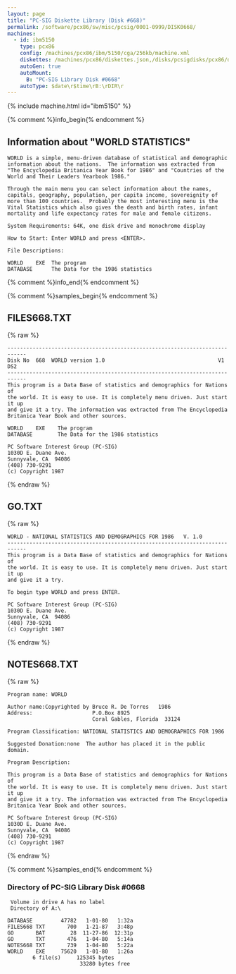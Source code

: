 ```yaml
---
layout: page
title: "PC-SIG Diskette Library (Disk #668)"
permalink: /software/pcx86/sw/misc/pcsig/0001-0999/DISK0668/
machines:
  - id: ibm5150
    type: pcx86
    config: /machines/pcx86/ibm/5150/cga/256kb/machine.xml
    diskettes: /machines/pcx86/diskettes.json,/disks/pcsigdisks/pcx86/diskettes.json
    autoGen: true
    autoMount:
      B: "PC-SIG Library Disk #0668"
    autoType: $date\r$time\rB:\rDIR\r
---
```


{% include machine.html id="ibm5150" %}

{% comment %}info_begin{% endcomment %}

## Information about "WORLD STATISTICS"

    WORLD is a simple, menu-driven database of statistical and demographic
    information about the nations.  The information was extracted from
    "The Encyclopedia Britanica Year Book for 1986" and "Countries of the
    World and Their Leaders Yearbook 1986."
    
    Through the main menu you can select information about the names,
    capitals, geography, population, per capita income, sovereignity of
    more than 100 countries.  Probably the most interesting menu is the
    Vital Statistics which also gives the death and birth rates, infant
    mortality and life expectancy rates for male and female citizens.
    
    System Requirements: 64K, one disk drive and monochrome display
    
    How to Start: Enter WORLD and press <ENTER>.
    
    File Descriptions:
    
    WORLD    EXE  The program
    DATABASE      The Data for the 1986 statistics
{% comment %}info_end{% endcomment %}

{% comment %}samples_begin{% endcomment %}

## FILES668.TXT

{% raw %}
```
----------------------------------------------------------------------------
Disk No  668  WORLD version 1.0                                    V1   DS2
----------------------------------------------------------------------------
This program is a Data Base of statistics and demographics for Nations of
the world. It is easy to use. It is completely menu driven. Just start it up
and give it a try. The information was extracted from The Encyclopedia
Britanica Year Book and other sources.
 
WORLD    EXE    The program
DATABASE        The Data for the 1986 statistics
 
PC Software Interest Group (PC-SIG)
1030D E. Duane Ave.
Sunnyvale, CA  94086
(408) 730-9291
(c) Copyright 1987
```
{% endraw %}

## GO.TXT

{% raw %}
```
WORLD - NATIONAL STATISTICS AND DEMOGRAPHICS FOR 1986   V. 1.0
----------------------------------------------------------------------------
This program is a Data Base of statistics and demographics for Nations of
the world. It is easy to use. It is completely menu driven. Just start it up
and give it a try.
 
To begin type WORLD and press ENTER.
 
PC Software Interest Group (PC-SIG)
1030D E. Duane Ave.
Sunnyvale, CA  94086
(408) 730-9291
(c) Copyright 1987
```
{% endraw %}

## NOTES668.TXT

{% raw %}
```
Program name: WORLD
 
Author name:Copyrighted by Bruce R. De Torres   1986
Address:                   P.O.Box 8925
                           Coral Gables, Florida  33124
 
Program Classification: NATIONAL STATISTICS AND DEMOGRAPHICS FOR 1986
 
Suggested Donation:none  The author has placed it in the public domain.
 
Program Description:
 
This program is a Data Base of statistics and demographics for Nations of
the world. It is easy to use. It is completely menu driven. Just start it up
and give it a try. The information was extracted from The Encyclopedia
Britanica Year Book and other sources.
 
PC Software Interest Group (PC-SIG)
1030D E. Duane Ave.
Sunnyvale, CA  94086
(408) 730-9291
(c) Copyright 1987
```
{% endraw %}

{% comment %}samples_end{% endcomment %}

### Directory of PC-SIG Library Disk #0668

     Volume in drive A has no label
     Directory of A:\

    DATABASE         47782   1-01-80   1:32a
    FILES668 TXT       700   1-21-87   3:48p
    GO       BAT        28  11-27-86  12:31p
    GO       TXT       476   1-04-80   5:14a
    NOTES668 TXT       739   1-04-80   5:22a
    WORLD    EXE     75620   1-01-80   1:26a
            6 file(s)     125345 bytes
                           33280 bytes free
